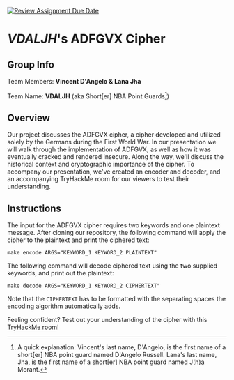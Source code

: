 [![Review Assignment Due Date](https://classroom.github.com/assets/deadline-readme-button-24ddc0f5d75046c5622901739e7c5dd533143b0c8e959d652212380cedb1ea36.svg)](https://classroom.github.com/a/ecp4su41)

# _VDALJH_'s ADFGVX Cipher

## Group Info

Team Members: **Vincent D'Angelo & Lana Jha**

Team Name: **VDALJH** (aka Short[er] NBA Point Guards[^1])

## Overview

Our project discusses the ADFGVX cipher, a cipher developed and utilized solely by the Germans during the First World War. In our presentation we will walk through the implementation of ADFGVX, as well as how it was eventually cracked and rendered insecure. Along the way, we'll discuss the historical context and cryptographic importance of the cipher. To accompany our presentation, we've created an encoder and decoder, and an accompanying TryHackMe room for our viewers to test their understanding.

## Instructions

The input for the ADFGVX cipher requires two keywords and one plaintext message. After cloning our repository, the following command will apply the cipher to the plaintext and print the ciphered text:

```
make encode ARGS="KEYWORD_1 KEYWORD_2 PLAINTEXT"
```

The following command will decode ciphered text using the two supplied keywords, and print out the plaintext:
```
make decode ARGS="KEYWORD_1 KEYWORD_2 CIPHERTEXT"
```
Note that the `CIPHERTEXT` has to be formatted with the separating spaces the encoding algorithm automatically adds. 

Feeling confident? Test out your understanding of the cipher with this [TryHackMe room](https://tryhackme.com/r/room/adfgvxcipher)!

[^1]: A quick explanation: Vincent's last name, D'Angelo, is the first name of a short[er] NBA point guard named D'Angelo Russell. Lana's last name, Jha, is the first name of a short[er] NBA point guard named J(h)a Morant.
